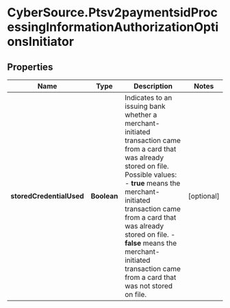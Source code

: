 # CyberSource.Ptsv2paymentsidProcessingInformationAuthorizationOptionsInitiator

## Properties
Name | Type | Description | Notes
------------ | ------------- | ------------- | -------------
**storedCredentialUsed** | **Boolean** | Indicates to an issuing bank whether a merchant-initiated transaction came from a card that was already stored on file.  Possible values: - **true** means the merchant-initiated transaction came from a card that was already stored on file. - **false**  means the merchant-initiated transaction came from a card that was not stored on file.  | [optional] 



